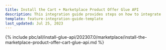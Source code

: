 ```yaml
---
title: Install the Cart + Marketplace Product Offer Glue API
description: This integration guide provides steps on how to integrate the Marketplace Product Offer + Cart Glue API feature into a Spryker project.
template: feature-integration-guide-template
last_updated: Jul 25, 2023
---
```


{% include pbc/all/install-glue-api/202307.0/marketplace/install-the-marketplace-product-offer-cart-glue-api.md %} <!-- To edit, see /_includes/pbc/all/install-glue-api/202307.0/marketplace/install-the-marketplace-product-offer-cart-glue-api.md -->
